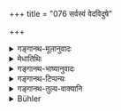 +++
title = "076 सर्वस्वं वेदविदुषे"

+++

<details><summary>गङ्गानथ-मूलानुवादः</summary>

He shall make over to a Brāhmaṇa learned in the Veda, his entire property, which should be wealth sufficient for his maintenance,—or a house along with the furniture.—(76)
</details>

<details><summary>मेधातिथिः</summary>

[^१०४]:
     M G: vā

यावत् किंचिद् गोहिरण्यादिकं तत् सर्वं दातव्यम् । अत्रार्थवादो **धनं** **हि** **जीवनायालम्** इति । तावता धनेन दत्तेनान्यस्मै जीवितं दत्तं भवतीत्य् एव साम्यम् । **गृहं वासः परिच्छदम्** । **परिच्छद**शब्देन यावत् किंचिद् गृहोपकरणं सर्पिस्तैलधान्यादि कुण्डकटाहादि कुप्यशयनासनादि तत् सर्वं गृह्यते ॥ ११.७६ ॥
</details>

<details><summary>गङ्गानथ-भाष्यानुवादः</summary>

He shall give away everything that he may be possessed of, in the shape of gold, cattle and the like.

The author adds a declamatory qualification—‘wealth sufficient *for*
*his* *maintenance*’:—That is the giving of the property would be equal
to making a gift to him of his life.

‘Or, *a house along with the furniture*.’—‘*Furniture*’ includes all such household accessories as butter, oil, grains, pots and pans, metals, beds, seats and so forth.—(76)
</details>

<details><summary>गङ्गानथ-टिप्पन्यः</summary>

This verse is quoted in *Mitākṣarā* (3.250);—in *Aparārka* (p. 1061), which adds the following notes:—One who is unable to provide property enough for his lifelong maintenance, should give a house with furniture, and if unable to give this latter, he should give away all that he possesses;—in *Madanapārijāta* (p. 802), which also adds the same note;—in *Parāśaramādhava* (Prāyaścitta, p. 399), which adds that the rule is that one who is sonless shall give away his entire property, while one who has a son shall give only a house with furniture;—and in
*Nṛsiṃhaprasāda* (Prāyaścitta 6a.)
</details>

<details><summary>गङ्गानथ-तुल्य-वाक्यानि</summary>

**(verses 11.72-86)**

See Comparative notes for [Verse 11.72].
</details>

<details><summary>Bühler</summary>

077	Or he may present to a Brahmana, learned in the Vedas, whole property, as much wealth as suffices for the maintenance (of the recipient), or a house together with the furniture;
</details>
